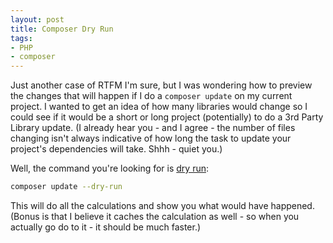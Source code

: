 ```yaml
---
layout: post
title: Composer Dry Run
tags:
- PHP
- composer
---
```

Just another case of RTFM I'm sure, but I was wondering how to preview the changes that will happen if I do a `composer update` on my current project.  I wanted to get an idea of how many libraries would change so I could see if it would be a short or long project (potentially) to do a 3rd Party Library update. (I already hear you - and I agree - the number of files changing isn't always indicative of how long the task to update your project's dependencies will take. Shhh - quiet you.)

Well, the command you're looking for is [dry run](https://getcomposer.org/doc/03-cli.md#update):

```bash
composer update --dry-run
```

This will do all the calculations and show you what would have happened. (Bonus is that I believe it caches the calculation as well - so when you actually go do to it - it should be much faster.)